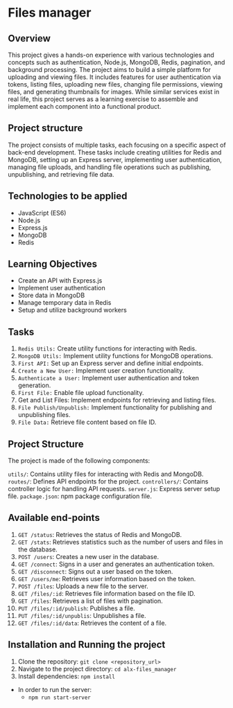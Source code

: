# Files manager

## Overview
This project gives a hands-on experience with various technologies and concepts such as authentication, Node.js, MongoDB, Redis, pagination, and background processing. The project aims to build a simple platform for uploading and viewing files. It includes features for user authentication via tokens, listing files, uploading new files, changing file permissions, viewing files, and generating thumbnails for images. While similar services exist in real life, this project serves as a learning exercise to assemble and implement each component into a functional product.

## Project structure
The project consists of multiple tasks, each focusing on a specific aspect of back-end development. These tasks include creating utilities for Redis and MongoDB, setting up an Express server, implementing user authentication, managing file uploads, and handling file operations such as publishing, unpublishing, and retrieving file data.

## Technologies to be applied
- JavaScript (ES6)
- Node.js
- Express.js
- MongoDB
- Redis

## Learning Objectives

- Create an API with Express.js
- Implement user authentication
- Store data in MongoDB
- Manage temporary data in Redis
- Setup and utilize background workers

## Tasks

1. `Redis Utils:` Create utility functions for interacting with Redis.
2. `MongoDB Utils:` Implement utility functions for MongoDB operations.
3. `First API:` Set up an Express server and define initial endpoints.
4. `Create a New User:` Implement user creation functionality.
5. `Authenticate a User:` Implement user authentication and token generation.
6. `First File:` Enable file upload functionality.
7. Get and List Files: Implement endpoints for retrieving and listing files.
8. `File Publish/Unpublish:` Implement functionality for publishing and unpublishing files.
9. `File Data:` Retrieve file content based on file ID.

## Project Structure
The project is made of the following components:

`utils/`: Contains utility files for interacting with Redis and MongoDB.
`routes/`: Defines API endpoints for the project.
`controllers/`: Contains controller logic for handling API requests.
`server.js`: Express server setup file.
`package.json`: npm package configuration file.

## Available end-points

1. `GET /status`: Retrieves the status of Redis and MongoDB.
2. `GET /stats`: Retrieves statistics such as the number of users and files in the database.
3. `POST /users`: Creates a new user in the database.
4. `GET /connect`: Signs in a user and generates an authentication token.
5. `GET /disconnect`: Signs out a user based on the token.
6. `GET /users/me`: Retrieves user information based on the token.
7. `POST /files`: Uploads a new file to the server.
8. `GET /files/:id`: Retrieves file information based on the file ID.
9. `GET /files`: Retrieves a list of files with pagination.
10. `PUT /files/:id/publish`: Publishes a file.
11. `PUT /files/:id/unpublis`: Unpublishes a file.
12. `GET /files/:id/data`: Retrieves the content of a file.

## Installation and Running the project
1. Clone the repository: `git clone <repository_url>`
2. Navigate to the project directory: `cd alx-files_manager`
3. Install dependencies: `npm install`

- In order to run the server:
    * `npm run start-server`
